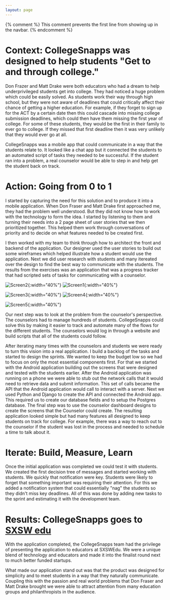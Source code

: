 ```yaml
---
layout: page
---
```

{% comment %}
This comment prevents the first line from showing up in the navbar.
{% endcomment %}

# Context: CollegeSnapps was designed to help students "Get to and through college."
Don Frazer and Matt Drake were both educators who had a dream to help underprivileged students get into college. They had noticed a huge problem which could be easily solved. As students work their way through high school, but they were not aware of deadlines that could critically affect their chance of getting a higher education.  For example, if they forget to sign up for the ACT by a certain date then this could cascade into missing college submission deadlines, which could then have them missing the first year of college. For some of these students, they would be the first in their family to ever go to college. If they missed that first deadline then it was very unlikely that they would ever go at all.


CollegeSnapps was a mobile app that could communicate in a way that the students relate to. It looked like a chat app but it connected the students to an automated script of tasks they needed to be successful. If the student ran into a problem, a real counselor would be able to step in and help get the student back on track.

# Action: Going from 0 to 1
I started by capturing the need for this solution and to produce it into a mobile application. When Don Fraser and Matt Drake first approached me, they had the problem well understood. But they did not know how to work with the technology to form the idea. I started by listening to them and turning their needs into a 2 page sheet of user stories that we then prioritized together. This helped them work through conversations of priority and to decide on what features needed to be created first.


I then worked with my team to think through how to architect the front and backend of the application. Our designer used the user stories to build out some wireframes which helped illustrate how a student would use the application. Next we did user research with students and many itereated over the design to find the best way to communicate with the students. The results from the exercises was an application that was a progress tracker that had scripted sets of tasks for communicating with a counselor.

![Screen2](/assets/images/portfolio/collegesnapps/CollegeSnapps2.png){:width="40%"}
![Screen1](/assets/images/portfolio/collegesnapps/CollegeSnapps1.png){:width="40%"}


![Screen3](/assets/images/portfolio/collegesnapps/CollegeSnapps3.png){:width="40%"}
![Screen4](/assets/images/portfolio/collegesnapps/CollegeSnapps4.png){:width="40%"}


![Screen5](/assets/images/portfolio/collegesnapps/CollegeSnapps5.png){:width="40%"}

Our next step was to look at the problem from the counselor's perspective. The counselors had to manage hundreds of students. CollegeSnapps could solve this by making it easier to track and automate many of the flows for the different students. The counselors would log in through a website and build scripts that all of the students could follow.


After iterating many times with the counselors and students we were ready to turn this vision into a real application. I build a backlog of the tasks and started to design the sprints.  We wanted to keep the budget low so we had to focus on only the most essential components first. For that we started with the Android application building out the screens that were designed and tested with the students earlier. After the Android application was running on a phone we were able to stub out the network calls that it would need to retrieve data and submit information. This set of calls became the API that the Android application would call to interact with a server.  Next we used Python and Django to create the API and connected the Android app. This required us to create our database fields and to setup the Postgres database. The final step was to use the counselor dashboard designs to create the screens that the Counselor could create. The resulting application looked simple but had many features all designed to keep students on track for college. For example, there was a way to reach out to the counselor if the student was lost in the process and needed to schedule a time to talk about it.


# Iterate: Build, Measure, Learn
Once the initial application was completed we could test it with students. We created the first decision tree of messages and started working with students. We quickly that notification were key. Students were likely to forget that something important was requiring their attention. For this we added a notification system that could essentially "nag" the students so they didn't miss key deadlines. All of this was done by adding new tasks to the sprint and estimating it with the development team.


# Results: CollegeSnapps goes to [SXSW edu](https://www.sxswedu.com/)
With the application completed, the CollegeSnapps team had the privilege of presenting the application to educators at SXSWEdu. We were a unique blend of technology and educators and made it into the finalist round next to much better funded startups.


What made our application stand out was that the product was designed for simplicity and to meet students in a way that they naturally communicate. Coupling this with the passion and real world problems that Don Fraser and Matt Drake brought we were able to attract attention from many education groups and philanthropists in the audience.
